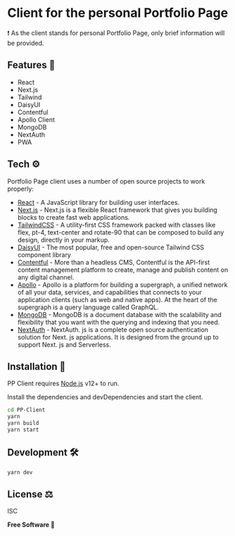 # Client for the personal Portfolio Page

❗ As the client stands for personal Portfolio Page, only brief information will be provided.

## Features 💎

-   React
-   Next.js
-   Tailwind
-   DaisyUI
-   Contentful
-   Apollo Client
-   MongoDB
-   NextAuth
-   PWA

## Tech ⚙️

Portfolio Page client uses a number of open source projects to work properly:

-   [React](https://reactjs.org/) - A JavaScript library for building user interfaces.
-   [Next.js](https://nextjs.org/) - Next.js is a flexible React framework that gives you building blocks to create fast web applications.
-   [TailwindCSS](https://tailwindcss.com/) - A utility-first CSS framework packed with classes like flex, pt-4, text-center and rotate-90 that can be composed to build any design, directly in your markup.
-   [DaisyUI](https://daisyui.com/) - The most popular, free and open-source Tailwind CSS component library
-   [Contentful](https://www.contentful.com/) - More than a headless CMS, Contentful is the API-first content management platform to create, manage and publish content on any digital channel.
-   [Apollo](https://www.apollographql.com/) - Apollo is a platform for building a supergraph, a unified network of all your data, services, and capabilities that connects to your application clients (such as web and native apps). At the heart of the supergraph is a query language called GraphQL.
-   [MongoDB](https://www.mongodb.com/) - MongoDB is a document database with the scalability and flexibility that you want with the querying and indexing that you need.
-   [NextAuth](https://next-auth.js.org/) - NextAuth. js is a complete open source authentication solution for Next. js applications. It is designed from the ground up to support Next. js and Serverless.

## Installation 📀

PP Client requires [Node.js](https://nodejs.org/) v12+ to run.

Install the dependencies and devDependencies and start the client.

```sh
cd PP-Client
yarn
yarn build
yarn start
```

## Development 🛠️

```sh
yarn dev
```

## License ⚖️

ISC

**Free Software 👑**
